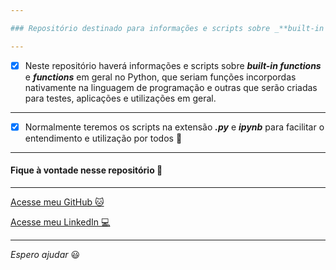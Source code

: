 ```yaml
---

### Repositório destinado para informações e scripts sobre _**built-in functions**_ e _**functions**_ em geral no Python, que seriam funções incorpordas nativamente na linguagem de programação e outras que serão criadas para testes, aplicações e utilizações em geral.

---
```


- [x] Neste repositório haverá informações e scripts sobre _**built-in functions**_ e _**functions**_ em geral no Python, que seriam funções incorpordas nativamente na linguagem de programação e outras que serão criadas para testes, aplicações e utilizações em geral.

---

- [x] Normalmente teremos os scripts na extensão _**.py**_ e _**ipynb**_ para facilitar o entendimento e utilização por todos :vulcan_salute:

---

#### Fique à vontade nesse repositório :vulcan_salute:

---

[Acesse meu GitHub :cat:](https://github.com/Phelipe-Sempreboni)

[Acesse meu LinkedIn :computer:](https://www.linkedin.com/in/luiz-phelipe-utiama-sempreboni-319902169/)

---

_Espero ajudar_ :smiley:

